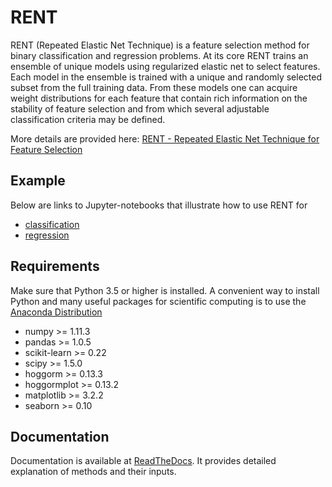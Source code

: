 RENT
====

RENT (Repeated Elastic Net Technique) is a feature selection method for binary classification and regression problems. At its core
RENT trains an ensemble of unique models using regularized elastic net to select features. Each model in the ensemble is trained with
a unique and randomly selected subset from the full training data. From these models one can acquire weight distributions for each
feature that contain rich information on the stability of feature selection and from which several adjustable classification criteria may be
defined.

More details are provided here: [RENT - Repeated Elastic Net Technique for Feature Selection](https://arxiv.org/abs/2009.12780v2)

Example
-------

Below are links to Jupyter-notebooks that illustrate how to use RENT for	

* [classification](https://github.com/NMBU-Data-Science/RENT/blob/master/examples/Classification_example.ipynb) 
* [regression](https://github.com/NMBU-Data-Science/RENT/blob/master/examples/Regression_example.ipynb)



Requirements
------------
Make sure that Python 3.5 or higher is installed. A convenient way to install Python and many useful packages for scientific computing is to use the [Anaconda Distribution](https://www.anaconda.com/products/individual)

* numpy >= 1.11.3   
* pandas >= 1.0.5   
* scikit-learn >= 0.22   
* scipy >= 1.5.0  
* hoggorm >= 0.13.3
* hoggormplot >= 0.13.2
* matplotlib >= 3.2.2
* seaborn >= 0.10



Documentation
-------------

Documentation is available at [ReadTheDocs](https://rent.readthedocs.io/en/latest/). It provides detailed explanation of methods and their inputs.

